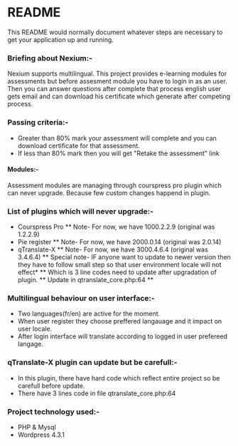 # README 

This README would normally document whatever steps are necessary to get your application up and running.

### Briefing about Nexium:-
Nexium supports multilingual. This project provides e-learning modules for assessments but before assesment module you have to login in as an user. 
Then you can answer questions after complete that process english user gets email and can download his certificate which generate after competing process.

### Passing criteria:-
 * Greater than 80% mark your assessment will complete and you can download certificate for that assessment.
 * If less than 80% mark then you will get "Retake the assessment" link

#### Modules:-
   Assessment modules are managing through courspress pro plugin which can never upgrade. Because few custom changes happend in plugin.

### List of plugins which will never upgrade:-
  * Courspress Pro
  ** Note- For now, we have 1000.2.2.9 (original was 1.2.2.9)
  * Pie register
  ** Note- For now, we have 2000.0.14 (original was 2.0.14)
  * qTranslate-X
  ** Note- For now, we have 3000.4.6.4 (original was 3.4.6.4)
  ** Special note- IF anyone want to update to newer version then they have to follow small step so that user environment locale will not effect*
  ** Which is 3 line codes need to update after upgradation of plugin. 
  ** Update in qtranslate_core.php:64
  ** <?php 
          	if (get_current_user_id()) {
        		$locale = get_user_meta(get_current_user_id(), 'pie_dropdown_3');
        		$url_info['language'] = !empty($locale[0]) ? $locale[0] : '';
        	}
        	?>
### Multilingual behaviour on user interface:-
 * Two languages(fr/en) are active for the moment.
 * When user register they choose preffered langauage and it impact on user locale.
 * After login interface will translate according to logged in user prefereed langage.
   
### qTranslate-X plugin can update but be carefull:-
  * In this plugin, there have hard code which reflect entire project so be carefull before update.
  * There have 3 lines code in file qtranslate_core.php:64
  
### Project technology used:-  
  * PHP & Mysql
  * Wordpress 4.3.1
  
  

